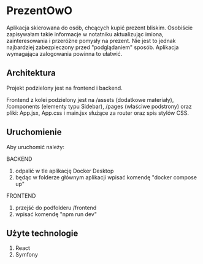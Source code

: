 
# PrezentOwO

Aplikacja skierowana do osób, chcących kupić prezent bliskim. Osobiście zapisywałam takie informacje w notatniku aktualizując imiona, zainteresowania i przeróżne pomysły na prezent. Nie jest to jednak najbardziej zabezpieczony przed "podglądaniem" sposób. Aplikacja wymagająca zalogowania powinna to ułatwić.


## Architektura
Projekt podzielony jest na frontend i backend.

Frontend z kolei podzielony jest na /assets (dodatkowe materiały), /components (elementy typu Sidebar), /pages (właściwe podstrony) oraz pliki: App.jsx, App.css i main.jsx służące za router oraz spis stylów CSS.


## Uruchomienie
Aby uruchomić należy:

BACKEND
1. odpalić w tle aplikację Docker Desktop
2. będąc w folderze głównym aplikacji wpisać komendę "docker compose up"


FRONTEND
1. przejść do podfolderu /frontend
2. wpisać komendę "npm run dev"


## Użyte technologie
1. React
2. Symfony